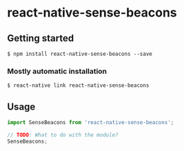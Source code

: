 # react-native-sense-beacons

## Getting started

`$ npm install react-native-sense-beacons --save`

### Mostly automatic installation

`$ react-native link react-native-sense-beacons`

## Usage
```javascript
import SenseBeacons from 'react-native-sense-beacons';

// TODO: What to do with the module?
SenseBeacons;
```

